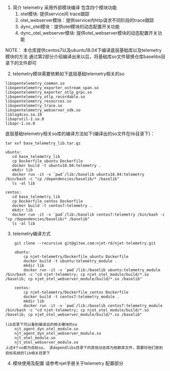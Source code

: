 1. 简介
telemetry 采用外部模块编译
包含四个模块功能
    1. otel模块: 提供service间 trace跟踪
    2. otel_webserver模块：提供service内http请求不同阶段的trace跟踪
    3. dync_otel模块：提供otel模块的动态配置开关功能
    4. dync_otel_webserver模块: 提供otel_webserver模块的动态配置开关功能

NOTE：
    本仓库提供centos7以及ubuntu18.04下编译底层基础库以及telemetry模块的方法
    通过第2部分介绍编译出来以后，将基础库so文件替换仓库baselibs目录下的文件即可

2. telemetry模块需要依赖如下底层基础telemetry相关的so
```
libopentelemetry_common.so
libopentelemetry_exporter_ostream_span.so
libopentelemetry_exporter_otlp_grpc.so
libopentelemetry_otlp_recordable.so
libopentelemetry_resources.so
libopentelemetry_trace.so
libopentelemetry_webserver_sdk.so
liblog4cxx.so.10
libaprutil-1.so.0
libapr-1.so.0
```
底层基础telemetry相关so库的编译方法如下(编译出的so文件在lib目录下)：
```
tar xvf base_telemetry_lib.tar.gz

ubuntu:
   cd base_telemetry_lib
   cp Dockerfile_ubuntu Dockerfile
   docker build -t ubuntu18.04:telemetry .
   mkdir lib
   docker run -it -v `pwd`/lib:/baselib ubuntu18.04:telemetry /bin/bash -c "cp /dependencies/baselib/* /baselib"
   ls -al lib

centos:
   cd base_telemetry_lib
   cp Dockerfile_centos Dockerfile
   docker build -t centos7:telemetry .
   mkdir lib
   docker run -it -v `pwd`/lib:/baselib centos7:telemetry /bin/bash -c "cp /dependencies/baselib/* /baselib"
   ls -al lib
```


3. telemetry编译方式
```
    git clone --recursive git@gitee.com:njet-rd/njet-telemetry.git
    
    ubuntu:
        cp njet-telemetry/Dockerfile_ubuntu Dockerfile
        docker build -t ubuntu:telemetry_module .
        mkdir lib
        docker run -it -v `pwd`/lib:/baselib ubuntu:telemetry_module /bin/bash -c "cd njet-telemetry; cp njet_otel_module/build/*.so /baselib; cp njet_otel_webserver_module/build/*.so /baselib"
    
    centos:
        cp njet-telemetry/Dockerfile_centos Dockerfile
        docker build -t centos7:telemetry_module .
        mkdir lib
        docker run -it -v `pwd`/lib:/baselib centos7:telemetry_module /bin/bash -c "cd njet-telemetry; cp njet_otel_module/build/*.so /baselib; cp njet_otel_webserver_module/build/*.so /baselib"
```
    lib目录下可以看到编译出的相关模块的so
        njt_agent_dyn_otel_module.so
        njt_agent_dyn_otel_webserver_module.so
        njt_otel_module.so
        njt_otel_webserver_module.so
    上述4个so即为目标so， 该dependlibs目录下的其他动态库为依赖库文件，需要将他们放到目标系统的lib相关目录下 

4. 模块使用及配置
   请参考njet手册关于telemetry 配置部分


